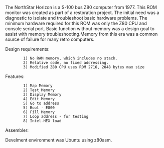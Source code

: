 The NorthStar Horizon is a S-100 bus Z80 computer from 1977. This ROM monitor
was created as part of a restoration project. The initial need was a diagnostic
to isolate and troubleshoot basic hardware problems. The minimum hardware
required for this ROM was only the Z80 CPU and console serial port. Basic
function without memory was a design goal to assist with memory troubleshooting.Memory from this era was a common source of failure for many retro computers.

Design requirements:
 
            1) No RAM memory, which includes no stack.
            2) Relative code, no fixed addressing.
            3) Modified Z80 CPU uses ROM 2716, 2048 bytes max size

Features:

            1) Map Memory 
            2) Test Memory
            3) Display Memory
            4) Edit Memory
            5) Go to address
            5) Boot - E800
            6) Fill Memory
            7) Loop address - for testing
            8) Intel-HEX load 

Assembler:

Develment environment was Ubuntu using z80asm. 
